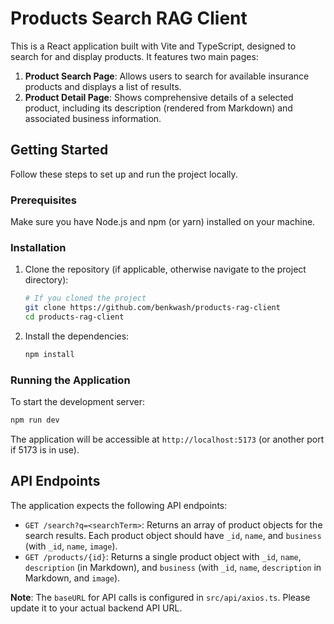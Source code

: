 # Products Search RAG Client

This is a React application built with Vite and TypeScript, designed to search for and display products. It features two main pages:

1.  **Product Search Page**: Allows users to search for available insurance products and displays a list of results.
2.  **Product Detail Page**: Shows comprehensive details of a selected product, including its description (rendered from Markdown) and associated business information.


## Getting Started

Follow these steps to set up and run the project locally.

### Prerequisites

Make sure you have Node.js and npm (or yarn) installed on your machine.

### Installation

1.  Clone the repository (if applicable, otherwise navigate to the project directory):

    ```bash
    # If you cloned the project
    git clone https://github.com/benkwash/products-rag-client
    cd products-rag-client
    ```

2.  Install the dependencies:

    ```bash
    npm install
    ```

### Running the Application

To start the development server:

```bash
npm run dev
```

The application will be accessible at `http://localhost:5173` (or another port if 5173 is in use).

## API Endpoints

The application expects the following API endpoints:

*   `GET /search?q=<searchTerm>`: Returns an array of product objects for the search results. Each product object should have `_id`, `name`, and `business` (with `_id`, `name`, `image`).
*   `GET /products/{id}`: Returns a single product object with `_id`, `name`, `description` (in Markdown), and `business` (with `_id`, `name`, `description` in Markdown, and `image`).

**Note**: The `baseURL` for API calls is configured in `src/api/axios.ts`. Please update it to your actual backend API URL.